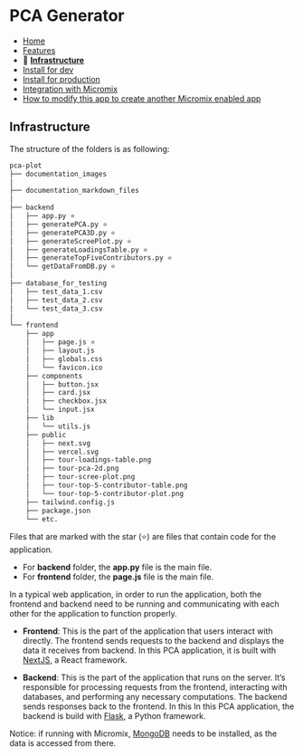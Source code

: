 # PCA Generator

- [Home](/README.md)
- [Features](features.md)
- 🌟 **[Infrastructure](infrastructure.md)**
- [Install for dev](install_for_dev.md)
- [Install for production](install_for_production.md)
- [Integration with Micromix](integrate_with_micromix.md)
- [How to modify this app to create another Micromix enabled app](how_to_modify_this_app_to_create_another_micromix_enabled_app.md)

## Infrastructure

The structure of the folders is as following:

```bash
pca-plot
├── documentation_images
│
├── documentation_markdown_files
│
├── backend
│   ├── app.py ⭐
│   ├── generatePCA.py ⭐
│   ├── generatePCA3D.py ⭐
│   ├── generateScreePlot.py ⭐
│   ├── generateLoadingsTable.py ⭐
│   ├── generateTopFiveContributors.py ⭐
│   └── getDataFromDB.py ⭐
│
├── database_for_testing
│   ├── test_data_1.csv
│   ├── test_data_2.csv
│   └── test_data_3.csv
│
└── frontend
    ├── app
    │   ├── page.js ⭐
    │   ├── layout.js
    │   ├── globals.css
    │   └── favicon.ico
    ├── components
    │   ├── button.jsx
    │   ├── card.jsx
    │   ├── checkbox.jsx
    │   └── input.jsx
    ├── lib
    │   └── utils.js
    ├── public
    │   ├── next.svg
    │   ├── vercel.svg
    │   ├── tour-loadings-table.png
    │   ├── tour-pca-2d.png
    │   ├── tour-scree-plot.png
    │   ├── tour-top-5-contributor-table.png
    │   └── tour-top-5-contributor-plot.png
    ├── tailwind.config.js
    ├── package.json
    └── etc.
```

Files that are marked with the star (⭐) are files that contain code for the application.

- For **backend** folder, the **app.py** file is the main file.
- For **frontend** folder, the **page.js** file is the main file.

In a typical web application, in order to run the application, both the frontend and backend need to be running and communicating with each other for the application to function properly.

- **Frontend**: This is the part of the application that users interact with directly. The frontend sends requests to the backend and displays the data it receives from backend. In this PCA application, it is built with [NextJS](https://nextjs.org/), a React framework. 

- **Backend**: This is the part of the application that runs on the server. It’s responsible for processing requests from the frontend, interacting with databases, and performing any necessary computations. The backend sends responses back to the frontend. In this In this PCA application, the backend is build with [Flask](https://flask.palletsprojects.com/en/3.0.x/), a Python framework.

Notice: if running with Micromix, [MongoDB](https://www.mongodb.com/) needs to be installed, as the data is accessed from there.